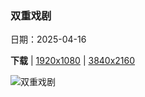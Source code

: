 ### 双重戏剧

日期：2025-04-16

**下载**  |  [1920x1080](https://cn.bing.com/th?id=OHR.EcuadorBird_ZH-CN3676173654_1920x1080.jpg)  |  [3840x2160](https://cn.bing.com/th?id=OHR.EcuadorBird_ZH-CN3676173654_UHD.jpg)

![双重戏剧](https://cn.bing.com/th?id=OHR.EcuadorBird_ZH-CN3676173654_1920x1080.jpg "安第斯动冠伞鸟，厄瓜多尔 (© Kit Day/Alamy Stock Photo)")

